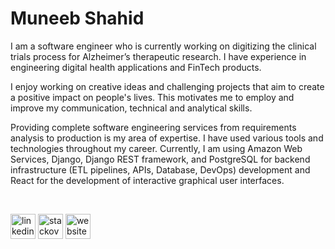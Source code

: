 # Muneeb Shahid

I am a software engineer who is currently working on digitizing the clinical trials process for Alzheimer’s therapeutic research. I have experience in engineering digital health applications and FinTech products.

I enjoy working on creative ideas and challenging projects that aim to create a positive impact on people's lives. This motivates me to employ and improve my communication, technical and analytical skills.

Providing complete software engineering services from requirements analysis to production is my area of expertise. I have used various tools and technologies throughout my career. 
Currently, I am using Amazon Web Services, Django, Django REST framework, and PostgreSQL for backend infrastructure (ETL pipelines, APIs, Database, DevOps) development and React for the development of interactive graphical user interfaces.

<br>

[<img src='https://cdn.jsdelivr.net/npm/simple-icons@3.0.1/icons/linkedin.svg' alt='linkedin' height='40'>](https://www.linkedin.com/in/muneeb-shahid-87b825117/)  [<img src='https://cdn.jsdelivr.net/npm/simple-icons@3.0.1/icons/stackoverflow.svg' alt='stackoverflow' height='40'>](https://stackoverflow.com/users/5891351/muneeb-shahid) [<img src='https://cdn.jsdelivr.net/npm/simple-icons@3.0.1/icons/icloud.svg' alt='website' height='40'>](https://muneebshahid.com/)

<br>

<!-- ![GitHub stats](https://github-readme-stats.vercel.app/api?username=muneeb706&show_icons=true)   -->

